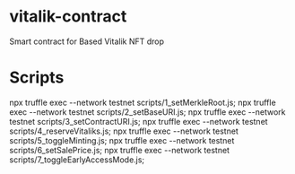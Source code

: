 # vitalik-contract
Smart contract for Based Vitalik NFT drop


# Scripts

npx truffle exec --network testnet scripts/1_setMerkleRoot.js;
npx truffle exec --network testnet scripts/2_setBaseURI.js;
npx truffle exec --network testnet scripts/3_setContractURI.js;
npx truffle exec --network testnet scripts/4_reserveVitaliks.js;
npx truffle exec --network testnet scripts/5_toggleMinting.js;
npx truffle exec --network testnet scripts/6_setSalePrice.js;
npx truffle exec --network testnet scripts/7_toggleEarlyAccessMode.js;
